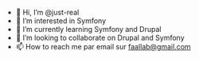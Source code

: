 - 👋 Hi, I’m @just-real
- 👀 I’m interested in Symfony
- 🌱 I’m currently learning Symfony and Drupal
- 💞️ I’m looking to collaborate on Drupal and Symfony
- 📫 How to reach me par email sur faallab@gmail.com

<!---
just-real/just-real is a ✨ special ✨ repository because its `README.md` (this file) appears on your GitHub profile.
You can click the Preview link to take a look at your changes.
--->
